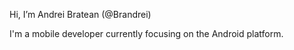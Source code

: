 Hi, I’m Andrei Bratean (@Brandrei)

I'm a mobile developer currently focusing on the Android platform.




<!---
Brandrei/Brandrei is a ✨ special ✨ repository because its `README.md` (this file) appears on your GitHub profile.
You can click the Preview link to take a look at your changes.
--->
